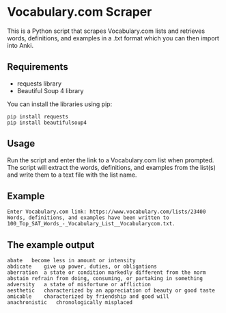 # Vocabulary.com Scraper

This is a Python script that scrapes Vocabulary.com lists and retrieves words, definitions, and examples in a .txt format which you can then import into Anki.

## Requirements

- requests library
- Beautiful Soup 4 library

You can install the libraries using pip:
```
pip install requests
pip install beautifulsoup4
```

## Usage

Run the script and enter the link to a Vocabulary.com list when prompted.
The script will extract the words, definitions, and examples from the list(s) and write them to a text file with the list name.

## Example
```
Enter Vocabulary.com link: https://www.vocabulary.com/lists/23400
Words, definitions, and examples have been written to 100_Top_SAT_Words_-_Vocabulary_List__Vocabularycom.txt.
```

## The example output
```
abate	become less in amount or intensity	
abdicate	give up power, duties, or obligations	
aberration	a state or condition markedly different from the norm	
abstain	refrain from doing, consuming, or partaking in something	
adversity	a state of misfortune or affliction	
aesthetic	characterized by an appreciation of beauty or good taste	
amicable	characterized by friendship and good will	
anachronistic	chronologically misplaced	
```
